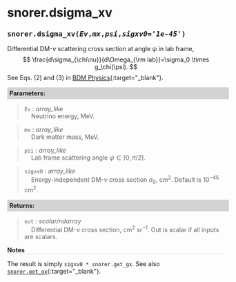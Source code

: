 <script>
window.MathJax = {
  tex: {
    tags: "ams"  // Auto-numbering, AMS based
  }
};
</script>
<style>
.mono {
    font-family: monospace;
}
</style>


# snorer.dsigma_xv


###  <span class="mono">snorer.dsigma_xv(*Ev*,*mx*,*psi*,*sigxv0='1e-45'*)</span>

Differential DM-$\nu$ scattering cross section at angle $\psi$ in lab frame,
$$
\frac{d\sigma_{\chi\nu}}{d\Omega_{\rm lab}}=\sigma_0 \times g_\chi(\psi).
$$
See Eqs. (2) and (3) in [BDM Physics](../../manual/overview.md#particle-kinematics){:target="_blank"}.

**<div style="background-color: lightgrey; padding: 5px; width: 100%;">Parameters:</div>**

> `Ev` : *array_like*  <br>&nbsp;&nbsp;&nbsp;&nbsp;Neutrino energy, MeV.</pre>

> `mx` : *array_like* <br>&nbsp;&nbsp;&nbsp;&nbsp;Dark matter mass, MeV.

> `psi` : *array_like* <br>&nbsp;&nbsp;&nbsp;&nbsp;Lab frame scattering angle $\psi \in [0,\pi/2]$.

> `sigxv0` : *array_like* <br>&nbsp;&nbsp;&nbsp;&nbsp;Energy-independent DM-$\nu$ cross section $\sigma_0$, cm<sup>2</sup>. Default is $10^{-45}$ cm<sup>2</sup>.

**<div style="background-color: lightgrey; padding: 5px; width: 100%;">Returns:</div>**

> `out` : *scalar/ndarray* <br>&nbsp;&nbsp;&nbsp;&nbsp;Differential DM-$\nu$ cross section, cm<sup>2</sup> sr<sup>−1</sup>. Out is scalar if all inputs are scalars.


**<div style="border-bottom: 1px solid lightgray; width: 100%;">Notes</div>**

The result is simply `sigxv0 * snorer.get_gx`. See also [`snorer.get_gx`](../kinematics/get_gx.md){:target="_blank"}.
